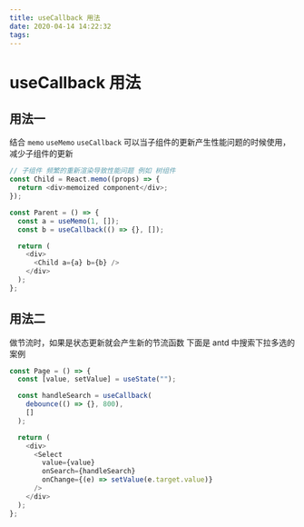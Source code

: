 ```yaml
---
title: useCallback 用法
date: 2020-04-14 14:22:32
tags:
---
```


# useCallback 用法

## 用法一

结合 `memo` `useMemo` `useCallback` 可以当子组件的更新产生性能问题的时候使用，减少子组件的更新

```js
// 子组件 频繁的重新渲染导致性能问题 例如 树组件
const Child = React.memo((props) => {
  return <div>memoized component</div>;
});

const Parent = () => {
  const a = useMemo(1, []);
  const b = useCallback(() => {}, []);

  return (
    <div>
      <Child a={a} b={b} />
    </div>
  );
};
```

## 用法二

做节流时，如果是状态更新就会产生新的节流函数
下面是 antd 中搜索下拉多选的案例

```js
const Page = () => {
  const [value, setValue] = useState("");

  const handleSearch = useCallback(
    debounce(() => {}, 800),
    []
  );

  return (
    <div>
      <Select
        value={value}
        onSearch={handleSearch}
        onChange={(e) => setValue(e.target.value)}
      />
    </div>
  );
};
```
